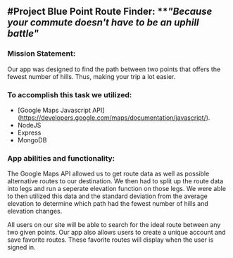 #Project Blue Point Route Finder: 
***"Because your commute doesn't have to be an uphill battle"*
--------------------

### Mission Statement: 
Our app was designed to find the path between two points that offers the fewest number of hills.  Thus, making your trip a lot easier.

### To accomplish this task we utilized: 
+ [Google Maps Javascript API] (https://developers.google.com/maps/documentation/javascript/). 
+ NodeJS
+ Express
+ MongoDB

### App abilities and functionality: 

The Google Maps API allowed us to get route data as well as possible alternative routes to our destination. 
We then had to split up the route data into legs and run a seperate elevation function on those legs. We were able to then utilized this data
and the standard deviation from the average elevation to determine which path had the fewest number of hills and elevation changes. 

All users on our site will be able to search for the ideal route between any two given points.
Our app also allows users to create a unique account and save favorite routes.  These favorite routes will display when the user is signed in. 


